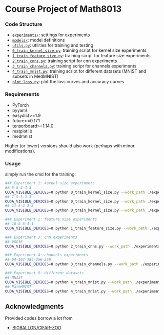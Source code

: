 # Course Project of Math8013

### Code Structure 

- [`experiments/`](./experiments/): settings for experiments
- [`models/`](./models/): model definitions
- [`utils.py`](./utils.py): utilities for training and testing
- [`0_train_kernel_size.py`](./0_train_kernel_size.py): training script for kernel size experiments
- [`1_train_feature_size.py`](./1_train_feature_size.py): training script for feature size experiments
- [`2_train_cnns.py`](./2_train_cnns.py): training script for cnn experiments
- [`3_train_channels.py`](./3_train_channels.py): training script for channels experiments
- [`4_train_mnist.py`](./4_train_mnist.py): training script for different datasets (MNIST and subsets in MedMNIST)
- [`plot_loss.py`](./plot_loss.py): plot the loss curves and accuracy curves


### Requirements

- PyTorch
- pyyaml
- easydict>=1.9
- future>=0.17.1
- tensorboard>=1.14.0
- matplotlib
- medmnist

Higher (or lower) versions should also work (perhaps with minor modifications).

### Usage 

simply run the cmd for the training:

```bash
### Experiment 1: kernel size experiments
## 5-5-3-3-3
CUDA_VISIBLE_DEVICES=0 python 0_train_kernel_size.py --work_path ./experiments/cifar10/0_kernel_size/alexnet/5-5-3-3-3
## 7-5-3-3-3
CUDA_VISIBLE_DEVICES=0 python 0_train_kernel_size.py --work_path ./experiments/cifar10/0_kernel_size/alexnet/7-5-3-3-3
## 11-5-3-3-3
CUDA_VISIBLE_DEVICES=0 python 0_train_kernel_size.py --work_path ./experiments/cifar10/0_kernel_size/alexnet/11-5-3-3-3

### Experiment 2: feature size experiments
## 16-8-8-4-1
CUDA_VISIBLE_DEVICES=0 python 1_train_feature_size.py --work_path ./experiments/cifar10/1_feature_size/alexnet/16-8-8-4-1

### Experiment 3: cnn experiments
## VGG16
CUDA_VISIBLE_DEVICES=0 python 2_train_cnns.py --work_path ./experiments/cifar10/2_cnns/vgg16

### Experiment 4: channels experiments
## 64-192-384-256-256
CUDA_VISIBLE_DEVICES=0 python 3_train_channels.py --work_path ./experiments/cifar10/3_channels/alexnet/64-192-384-256-256

### Experiment 5: different datasets
## MNIST
CUDA_VISIBLE_DEVICES=0 python 4_train_mnist.py --work_path ./experiments/mnist/alexnet/cfg_1
## PathMNIST
CUDA_VISIBLE_DEVICES=0 python 4_train_mnist.py --work_path ./experiments/pathmnist/alexnet/cfg_1

``` 

## Acknowledgments

Provided codes borrow a lot from

- [BIGBALLON/CIFAR-ZOO](https://github.com/BIGBALLON/CIFAR-ZOO)
